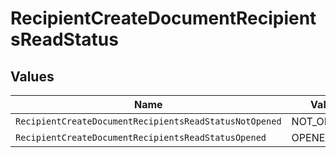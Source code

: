 # RecipientCreateDocumentRecipientsReadStatus


## Values

| Name                                                   | Value                                                  |
| ------------------------------------------------------ | ------------------------------------------------------ |
| `RecipientCreateDocumentRecipientsReadStatusNotOpened` | NOT_OPENED                                             |
| `RecipientCreateDocumentRecipientsReadStatusOpened`    | OPENED                                                 |
